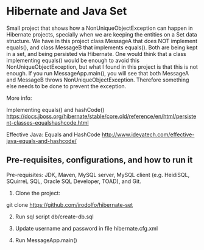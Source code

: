 # Hibernate and Java Set 

Small project that shows how a NonUniqueObjectException can happen in Hibernate
projects, specially when we are keeping the entities on a Set data structure.
We have in this project class MessageA that does NOT implement equals(), and class
MessageB that implements equals(). Both are being kept in a set, and being persisted
via Hibernate. One would think that a class implementing equals() would be enough to
avoid this NonUniqueObjectException, but what I found in this project is that this is not
enough. If you run MessageApp.main(), you will see that both MessageA and MessageB throws
NonUniqueObjectException. Therefore something else needs to be done to prevent the exception.

More info:

Implementing equals() and hashCode()
https://docs.jboss.org/hibernate/stable/core.old/reference/en/html/persistent-classes-equalshashcode.html

Effective Java: Equals and HashCode
http://www.ideyatech.com/effective-java-equals-and-hashcode/


## Pre-requisites, configurations, and how to run it

Pre-requisites: JDK, Maven, MySQL server, MySQL client (e.g. HeidiSQL, SQuirreL SQL, Oracle SQL Developer, TOAD), and Git.

1) Clone the project:

git clone https://github.com/jrodolfo/hibernate-set

2) Run sql script db/create-db.sql

3) Update username and password in file hibernate.cfg.xml

4) Run MessageApp.main()
